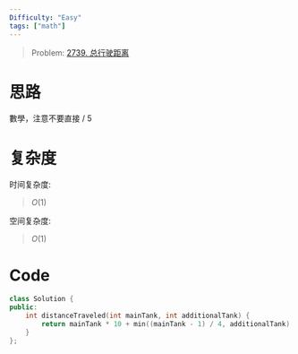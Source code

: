 ```yaml
---
Difficulty: "Easy"
tags: ["math"]
---
```


> Problem: [2739. 总行驶距离](https://leetcode.cn/problems/total-distance-traveled/description/)

# 思路

數學，注意不要直接 / 5

# 复杂度

时间复杂度:
> $O(1)$

空间复杂度:
> $O(1)$

# Code
```C++
class Solution {
public:
    int distanceTraveled(int mainTank, int additionalTank) {
        return mainTank * 10 + min((mainTank - 1) / 4, additionalTank) * 10;
    }
};
```
  
